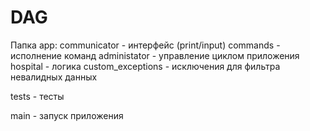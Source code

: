 # DAG
Папка app:
communicator - интерфейс (print/input)
commands - исполнение команд
administator - управление циклом приложения
hospital - логика
custom_exceptions - исключения для фильтра невалидных данных

tests - тесты

main - запуск приложения

